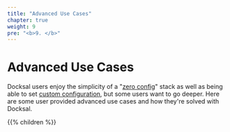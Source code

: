 ```yaml
---
title: "Advanced Use Cases"
chapter: true
weight: 9
pre: "<b>9. </b>"
---
```


# Advanced Use Cases

Docksal users enjoy the simplicity of a "[zero config](/stack/zero-configuration/)" stack as well as being able to set 
[custom configuration](/stack/custom-configuration/), but some users want to go deeper. Here are some user provided 
advanced use cases and how they're solved with Docksal.

{{% children %}}
